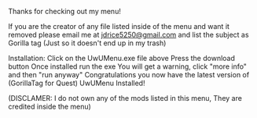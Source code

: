 Thanks for checking out my menu!

If you are the creator of any file listed inside of the menu and want it removed please email me at jdrice5250@gmail.com and list the subject as Gorilla tag (Just so it doesn't end up in my trash)

Installation:
Click on the UwUMenu.exe file above
Press the download button
Once installed run the exe
You will get a warning, click "more info" and then "run anyway"
Congratulations you now have the latest version of (GorillaTag for Quest) UwUMenu Installed!

(DISCLAMER: I do not own any of the mods listed in this menu, They are credited inside the menu)
